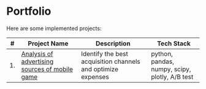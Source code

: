 # Portfolio

Here are some implemented projects:

| #    | Project Name                | Description                                                     | Tech Stack                                                         |
| ---- | ------------------------------------------------------------ | ------------------------------------------------------------ | ------------------------------------------------------------ |
| 1.   | [Analysis of advertising sources of mobile game](https://github.com/Kristina-Ponomareva/my_projects/tree/main/Analysis%20of%20advertising%20sources%20of%20mobile%20game) | Identify the best acquisition channels and optimize expenses <br/> | python, pandas, numpy, scipy, plotly, A/B test       |
